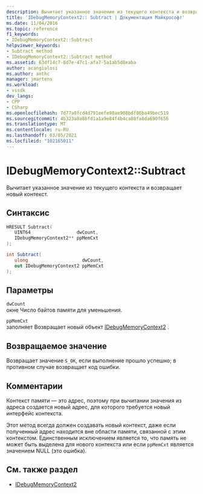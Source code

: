 ```yaml
---
description: Вычитает указанное значение из текущего контекста и возвращает новый контекст.
title: 'IDebugMemoryContext2:: Subtract | Документация Майкрософт'
ms.date: 11/04/2016
ms.topic: reference
f1_keywords:
- IDebugMemoryContext2::Subtract
helpviewer_keywords:
- Subtract method
- IDebugMemoryContext2::Subtract method
ms.assetid: 63df14c7-8d7e-47c1-afa7-5a1ab5d8eaba
author: acangialosi
ms.author: anthc
manager: jmartens
ms.workload:
- vssdk
dev_langs:
- CPP
- CSharp
ms.openlocfilehash: 7d77a0fcd4d791eefe98ae908bdf86ba49bec519
ms.sourcegitcommit: 4b323a8a8bfd1a1a9e84f4b4ca88fa8da690f656
ms.translationtype: MT
ms.contentlocale: ru-RU
ms.lasthandoff: 03/05/2021
ms.locfileid: "102165011"
---
```

# <a name="idebugmemorycontext2subtract"></a>IDebugMemoryContext2::Subtract
Вычитает указанное значение из текущего контекста и возвращает новый контекст.

## <a name="syntax"></a>Синтаксис

```cpp
HRESULT Subtract( 
   UINT64                 dwCount,
   IDebugMemoryContext2** ppMemCxt
);
```

```csharp
int Subtract(
   ulong                    dwCount,
   out IDebugMemoryContext2 ppMemCxt
);
```

## <a name="parameters"></a>Параметры
`dwCount`\
окне Число байтов памяти для уменьшения.

`ppMemCxt`\
заполняет Возвращает новый объект [IDebugMemoryContext2](../../../extensibility/debugger/reference/idebugmemorycontext2.md) .

## <a name="return-value"></a>Возвращаемое значение
 Возвращает значение `S_OK`, если выполнение прошло успешно; в противном случае возвращает код ошибки.

## <a name="remarks"></a>Комментарии
 Контекст памяти — это адрес, поэтому при вычитании значения из адреса создается новый адрес, для которого требуется новый интерфейс контекста.

 Этот метод всегда должен создавать новый контекст, даже если полученный адрес находится вне области памяти, связанной с этим контекстом. Единственным исключением является то, что память не может быть выделена для нового контекста или если `ppMemCxt` является значением NULL (это ошибка).

## <a name="see-also"></a>См. также раздел
- [IDebugMemoryContext2](../../../extensibility/debugger/reference/idebugmemorycontext2.md)
